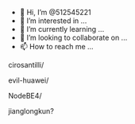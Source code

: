- 👋 Hi, I’m @512545221
- 👀 I’m interested in ...
- 🌱 I’m currently learning ...
- 💞️ I’m looking to collaborate on ...
- 📫 How to reach me ...

<!---
512545221/512545221 is a ✨ special ✨ repository because its `README.md` (this file) appears on your GitHub profile.
You can click the Preview link to take a look at your changes.
--->


cirosantilli/

evil-huawei/

NodeBE4/

jianglongkun?
